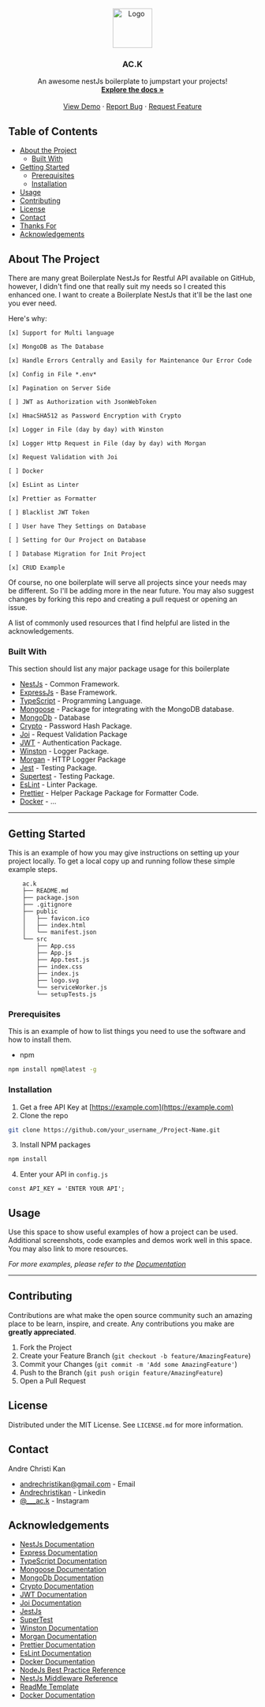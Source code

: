 <!-- PROJECT LOGO -->
<br />
<p align="center">
  <a href="https://github.com/andrechristikan/ac.k">
    <img src="https://nestjs.com/img/logo-small.svg" alt="Logo" width="80" height="80">
  </a>

  <h3 align="center">AC.K</h3>

  <p align="center">
    An awesome nestJs boilerplate to jumpstart your projects!
    <br />
    <a href="https://github.com/andrechristikan/ac.k"><strong>Explore the docs »</strong></a>
    <br />
    <br />
    <a href="https://github.com/andrechristikan/ac.k">View Demo</a>
    ·
    <a href="https://github.com/andrechristikan/ac.k/issues">Report Bug</a>
    ·
    <a href="https://github.com/andrechristikan/ac.k/issues">Request Feature</a>
  </p>
</p>



<!-- TABLE OF CONTENTS -->
## Table of Contents

* [About the Project](#about-the-project)
  * [Built With](#built-with)
* [Getting Started](#getting-started)
  * [Prerequisites](#prerequisites)
  * [Installation](#installation)
* [Usage](#usage)
* [Contributing](#contributing)
* [License](#license)
* [Contact](#contact)
* [Thanks For](#thanks-for)
* [Acknowledgements](#acknowledgements)



<!-- ABOUT THE PROJECT -->
## About The Project

There are many great Boilerplate NestJs for Restful API available on GitHub, however, I didn't find one that really suit my needs so I created this enhanced one. I want to create a Boilerplate NestJs that it'll be the last one you ever need.

Here's why:

    [x] Support for Multi language

    [x] MongoDB as The Database

    [x] Handle Errors Centrally and Easily for Maintenance Our Error Code 

    [x] Config in File *.env*

    [x] Pagination on Server Side

    [ ] JWT as Authorization with JsonWebToken

    [x] HmacSHA512 as Password Encryption with Crypto

    [x] Logger in File (day by day) with Winston

    [x] Logger Http Request in File (day by day) with Morgan

    [x] Request Validation with Joi

    [ ] Docker

    [x] EsLint as Linter

    [x] Prettier as Formatter

    [ ] Blacklist JWT Token

    [ ] User have They Settings on Database

    [ ] Setting for Our Project on Database

    [ ] Database Migration for Init Project

    [x] CRUD Example

Of course, no one boilerplate will serve all projects since your needs may be different. So I'll be adding more in the near future. You may also suggest changes by forking this repo and creating a pull request or opening an issue.

A list of commonly used resources that I find helpful are listed in the acknowledgements.

### Built With
This section should list any major package usage for this boilerplate
* [NestJs](https://nestjs.com) - Common Framework.
* [ExpressJs](https://expressjs.com) - Base Framework.
* [TypeScript](https://www.typescriptlang.org) - Programming Language.
* [Mongoose](https://github.com/nestjs/mongoose) - Package for integrating with the MongoDB database.
* [MongoDb](https://www.mongodb.com/) - Database
* [Crypto](https://github.com/brix/crypto-js) - Password Hash Package.
* [Joi](https://github.com/sideway/joi) - Request Validation Package
* [JWT](https://github.com/nestjs/jwt) - Authentication Package.
* [Winston](https://github.com/gremo/nest-winston) - Logger Package.
* [Morgan](https://github.com/expressjs/morgan) - HTTP Logger Package
* [Jest](https://github.com/facebook/jest) - Testing Package.
* [Supertest](https://github.com/visionmedia/supertest) - Testing Package.
* [EsLint](https://eslint.org) - Linter Package.
* [Prettier](https://prettier.io) - Helper Package Package for Formatter Code.
* [Docker](https://www.docker.com) - ...



---



<!-- GETTING STARTED -->
## Getting Started

This is an example of how you may give instructions on setting up your project locally.
To get a local copy up and running follow these simple example steps.

```
	ac.k
	├── README.md
	├── package.json
	├── .gitignore
	├── public
	│   ├── favicon.ico
	│   ├── index.html
	│   └── manifest.json
	└── src
		├── App.css
		├── App.js
		├── App.test.js
		├── index.css
		├── index.js
		├── logo.svg
		└── serviceWorker.js
		└── setupTests.js
```

### Prerequisites

This is an example of how to list things you need to use the software and how to install them.
* npm
```sh
npm install npm@latest -g
```

### Installation

1. Get a free API Key at [https://example.com](https://example.com)
2. Clone the repo
```sh
git clone https://github.com/your_username_/Project-Name.git
```
3. Install NPM packages
```sh
npm install
```
4. Enter your API in `config.js`
```JS
const API_KEY = 'ENTER YOUR API';
```



<!-- USAGE EXAMPLES -->
## Usage

Use this space to show useful examples of how a project can be used. Additional screenshots, code examples and demos work well in this space. You may also link to more resources.

_For more examples, please refer to the [Documentation](project-docs)_



---



<!-- CONTRIBUTING -->
## Contributing

Contributions are what make the open source community such an amazing place to be learn, inspire, and create. Any contributions you make are **greatly appreciated**.

1. Fork the Project
2. Create your Feature Branch (`git checkout -b feature/AmazingFeature`)
3. Commit your Changes (`git commit -m 'Add some AmazingFeature'`)
4. Push to the Branch (`git push origin feature/AmazingFeature`)
5. Open a Pull Request


<!-- LICENSE -->
## License

Distributed under the MIT License. See `LICENSE.md` for more information.


<!-- CONTACT -->
## Contact

Andre Christi Kan 
* [andrechristikan@gmail.com](author-email) - Email
* [Andrechristikan](author-linkedin) - Linkedin
* [@___ac.k](author-instagram) - Instagram


<!-- ACKNOWLEDGEMENTS -->
## Acknowledgements
* [NestJs Documentation](https://docs.nestjs.com)
* [Express Documentation](https://expressjs.com/en/5x/api.html)
* [TypeScript Documentation](https://www.typescriptlang.org/docs)
* [Mongoose Documentation](https://mongoosejs.com/docs/guide.html)
* [MongoDb Documentation](https://docs.mongodb.com/manual)
* [Crypto Documentation](https://cryptojs.gitbook.io/docs/)
* [JWT Documentation](https://github.com/nestjs/jwt)
* [Joi Documentation](https://joi.dev/api/) 
* [JestJs](https://jestjs.io/docs/en/getting-started)
* [SuperTest](https://github.com/visionmedia/supertest)
* [Winston Documentation](https://github.com/winstonjs/winston)
* [Morgan Documentation](https://github.com/expressjs/morgan)
* [Prettier Documentation](https://prettier.io/docs/en/index.html)
* [EsLint Documentation](https://eslint.org/docs/user-guide/getting-started)
* [Docker Documentation](https://docs.docker.com/)
* [NodeJs Best Practice Reference](https://www.typescriptlang.org/docs)
* [NestJs Middleware Reference](https://github.com/wbhob/nest-middlewares)
* [ReadMe Template](https://github.com/othneildrew/Best-README-Template)
* [Docker Documentation](https://docs.docker.com)



[project-url]: https://github.com/andrechristikan/ac.k
[project-docs]: https://github.com/andrechristikan/ac.k
[project-issues]: https://github.com/andrechristikan/ac.k/issues/
[author-email]: mailto:andrechristikan@gmail.com
[author-linkedin]: https://id.linkedin.com/in/andre-christi-kan-6b5913143
[author-instagram]: https://www.instagram.com/___ac.k/